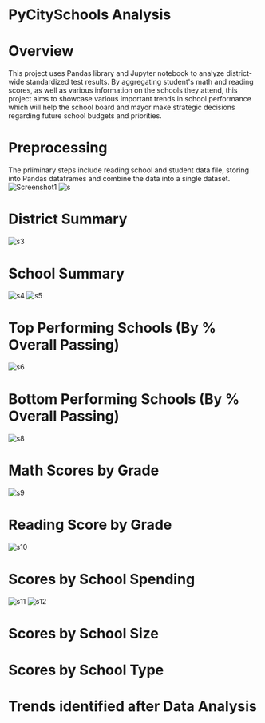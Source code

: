 # PyCitySchools Analysis
# Overview
This project uses Pandas library and Jupyter notebook to analyze district-wide standardized test results.
By aggregating student's math and reading scores, as well as various information on the schools they attend,
this project aims to showcase various important trends in school performance which will help the school board
and mayor make strategic decisions regarding future school budgets and priorities.

# Preprocessing 
The prliminary steps include reading school and student data file, storing into Pandas dataframes and combine the data into
a single dataset.
![Screenshot1](https://user-images.githubusercontent.com/64758297/103396410-c016da00-4af8-11eb-9f49-28b9615652cf.PNG)
![s](https://user-images.githubusercontent.com/64758297/103396708-4da6f980-4afa-11eb-8f09-abf9b5ce60e0.PNG)

# District Summary
![s3](https://user-images.githubusercontent.com/64758297/103411489-e1e28200-4b35-11eb-88a0-1676662ba21b.PNG)

# School Summary
![s4](https://user-images.githubusercontent.com/64758297/103411662-c6c44200-4b36-11eb-8852-32b8e9428820.PNG)
![s5](https://user-images.githubusercontent.com/64758297/103411693-f115ff80-4b36-11eb-9601-a8d127294e4a.PNG)

# Top Performing Schools (By % Overall Passing)
![s6](https://user-images.githubusercontent.com/64758297/103412288-fb85c880-4b39-11eb-8d9f-4976f68be661.PNG)

# Bottom Performing Schools (By % Overall Passing)
![s8](https://user-images.githubusercontent.com/64758297/103412297-02144000-4b3a-11eb-99d3-af7f3c78757e.PNG)

# Math Scores by Grade
![s9](https://user-images.githubusercontent.com/64758297/103412542-3c321180-4b3b-11eb-9df9-a6b8aba1b9dd.PNG)

# Reading Score by Grade
![s10](https://user-images.githubusercontent.com/64758297/103412543-3ccaa800-4b3b-11eb-9fcb-b5630935a940.PNG)

# Scores by School Spending
![s11](https://user-images.githubusercontent.com/64758297/103412544-3ccaa800-4b3b-11eb-9444-33ed3c421733.PNG)
![s12](https://user-images.githubusercontent.com/64758297/103412623-b8c4f000-4b3b-11eb-94b0-277b3d21d287.PNG)

# Scores by School Size


# Scores by School Type

# Trends identified after Data Analysis







